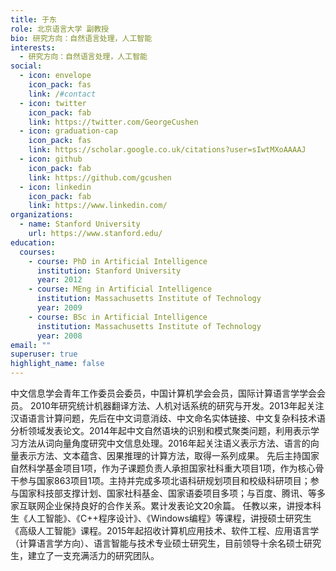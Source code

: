 ```yaml
---
title: 于东
role: 北京语言大学 副教授
bio: 研究方向：自然语言处理，人工智能
interests:
  - 研究方向：自然语言处理，人工智能
social:
  - icon: envelope
    icon_pack: fas
    link: /#contact
  - icon: twitter
    icon_pack: fab
    link: https://twitter.com/GeorgeCushen
  - icon: graduation-cap
    icon_pack: fas
    link: https://scholar.google.co.uk/citations?user=sIwtMXoAAAAJ
  - icon: github
    icon_pack: fab
    link: https://github.com/gcushen
  - icon: linkedin
    icon_pack: fab
    link: https://www.linkedin.com/
organizations:
  - name: Stanford University
    url: https://www.stanford.edu/
education:
  courses:
    - course: PhD in Artificial Intelligence
      institution: Stanford University
      year: 2012
    - course: MEng in Artificial Intelligence
      institution: Massachusetts Institute of Technology
      year: 2009
    - course: BSc in Artificial Intelligence
      institution: Massachusetts Institute of Technology
      year: 2008
email: ""
superuser: true
highlight_name: false
---
```


中文信息学会青年工作委员会委员，中国计算机学会会员，国际计算语言学学会会员。
2010年研究统计机器翻译方法、人机对话系统的研究与开发。2013年起关注汉语语言计算问题，先后在中文词意消歧、中文命名实体链接、中文复杂科技术语分析领域发表论文。2014年起中文自然语块的识别和模式聚类问题，利用表示学习方法从词向量角度研究中文信息处理。2016年起关注语义表示方法、语言的向量表示方法、文本蕴含、因果推理的计算方法，取得一系列成果。
先后主持国家自然科学基金项目1项，作为子课题负责人承担国家社科重大项目1项，作为核心骨干参与国家863项目1项。主持并完成多项北语科研规划项目和校级科研项目；参与国家科技部支撑计划、国家社科基金、国家语委项目多项；与百度、腾讯、等多家互联网企业保持良好的合作关系。累计发表论文20余篇。
    任教以来，讲授本科生《人工智能》、《C++程序设计》、《Windows编程》等课程，讲授硕士研究生《高级人工智能》课程。2015年起招收计算机应用技术、软件工程、应用语言学（计算语言学方向）、语言智能与技术专业硕士研究生，目前领导十余名硕士研究生，建立了一支充满活力的研究团队。

